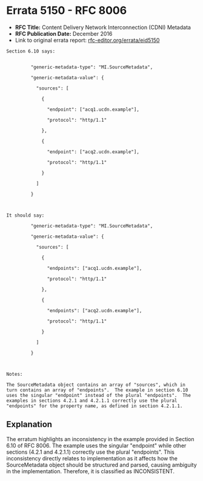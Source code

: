 # Errata 5150 - RFC 8006

- **RFC Title:** Content Delivery Network Interconnection (CDNI) Metadata
- **RFC Publication Date:** December 2016
- Link to original errata report: [rfc-editor.org/errata/eid5150](https://www.rfc-editor.org/errata/eid5150)

```
Section 6.10 says:


         "generic-metadata-type": "MI.SourceMetadata",
         "generic-metadata-value": {
           "sources": [
             {
               "endpoint": ["acq1.ucdn.example"],
               "protocol": "http/1.1"
             },
             {
               "endpoint": ["acq2.ucdn.example"],
               "protocol": "http/1.1"
             }
           ]
         }


It should say:

         "generic-metadata-type": "MI.SourceMetadata",
         "generic-metadata-value": {
           "sources": [
             {
               "endpoints": ["acq1.ucdn.example"],
               "protocol": "http/1.1"
             },
             {
               "endpoints": ["acq2.ucdn.example"],
               "protocol": "http/1.1"
             }
           ]
         }


Notes:

The SourceMetadata object contains an array of "sources", which in turn contains an array of "endpoints".  The example in section 6.10 uses the singular "endpoint" instead of the plural "endpoints".  The examples in sections 4.2.1 and 4.2.1.1 correctly use the plural "endpoints" for the property name, as defined in section 4.2.1.1.
```

## Explanation

The erratum highlights an inconsistency in the example provided in Section 6.10 of RFC 8006.  The example uses the singular "endpoint" while other sections (4.2.1 and 4.2.1.1) correctly use the plural "endpoints". This inconsistency directly relates to implementation as it affects how the SourceMetadata object should be structured and parsed, causing ambiguity in the implementation.  Therefore, it is classified as INCONSISTENT.

